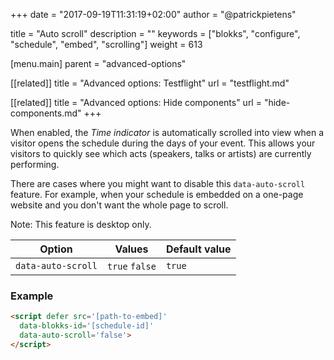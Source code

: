 +++
date            = "2017-09-19T11:31:19+02:00"
author          = "@patrickpietens"

title           = "Auto scroll"
description     = ""
keywords        = ["blokks", "configure", "schedule", "embed", "scrolling"]
weight          = 613

[menu.main]
parent          = "advanced-options"

[[related]]
title = "Advanced options: Testflight"
url = "testflight.md"

[[related]]
title = "Advanced options: Hide components"
url = "hide-components.md"
+++

When enabled, the *Time indicator* is automatically scrolled into view when a visitor opens the schedule during the days of your event. This allows your visitors to quickly see which acts (speakers, talks or artists) are currently performing.

There are cases where you might want to disable this `data-auto-scroll` feature. For example, when your schedule is embedded on a one-page website and you don't want the whole page to scroll.

<span class='note'>Note: This feature is desktop only.</span>

| Option | Values | Default value |
|--------|--------|---------------|
| `data-auto-scroll` | `true` `false` | `true`|

### Example

```html
<script	defer src='[path-to-embed]'
  data-blokks-id='[schedule-id]'
  data-auto-scroll='false'>
</script>
```